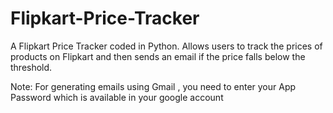 # Flipkart-Price-Tracker
A Flipkart Price Tracker coded in Python. Allows users to track the prices of products on Flipkart and then sends an email if the price falls below the threshold.

Note: For generating emails using Gmail , you need to enter your App Password which is available in your google account   
